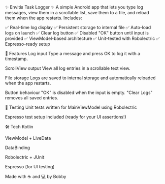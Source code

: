 ✨ Envitia Task Logger ✨
A simple Android app that lets you type log messages, view them in a scrollable list, save them to a file, and reload them when the app restarts. Includes:

✅ Real-time log display
✅ Persistent storage to internal file
✅ Auto-load logs on launch
✅ Clear log button
✅ Disabled "OK" button until input is provided
✅ ViewModel-based architecture
✅ Unit-tested with Robolectric
✅ Espresso-ready setup

🚀 Features
Log input
Type a message and press OK to log it with a timestamp.

ScrollView output
View all log entries in a scrollable text view.

File storage
Logs are saved to internal storage and automatically reloaded when the app restarts.

Button behaviour
"OK" is disabled when the input is empty. "Clear Logs" removes all saved entries.

🧪 Testing
Unit tests written for MainViewModel using Robolectric

Espresso test setup included (ready for your UI assertions!)

🛠️ Tech
Kotlin

ViewModel + LiveData

DataBinding

Robolectric + JUnit

Espresso (for UI testing)

Made with ☕ and 💻 by Bobby
